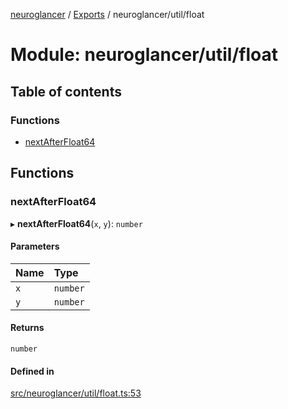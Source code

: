 [neuroglancer](../README.md) / [Exports](../modules.md) / neuroglancer/util/float

# Module: neuroglancer/util/float

## Table of contents

### Functions

- [nextAfterFloat64](neuroglancer_util_float.md#nextafterfloat64)

## Functions

### nextAfterFloat64

▸ **nextAfterFloat64**(`x`, `y`): `number`

#### Parameters

| Name | Type |
| :------ | :------ |
| `x` | `number` |
| `y` | `number` |

#### Returns

`number`

#### Defined in

[src/neuroglancer/util/float.ts:53](https://github.com/ActiveBrainAtlas2/neuroglancer/blob/91617476/src/neuroglancer/util/float.ts#L53)
